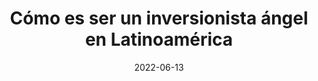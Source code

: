 ---
episode: 47
date: "2022-06-13"
title: Cómo es ser un inversionista ángel en Latinoamérica
guest: Alex Galvez
business: 99 Startups
category: Inversor
description: En este capítulo charlamos con Alex Gálvez, inversionista ángel de startups como Clara, Henry, Fintual y muchas más. Platicamos sobre patrones de startups exitosas, inversiones ángel en LATAM y el proceso para hacer un fondo de inversión. 
---